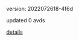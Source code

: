 version: 2022072618-4f6d

updated 0 avds

[details](https://github.com/0x74f917491bfa7ebfa379/ali_avd_db/blob/master/change_log/2022/07/26/18/4f6d.txt)